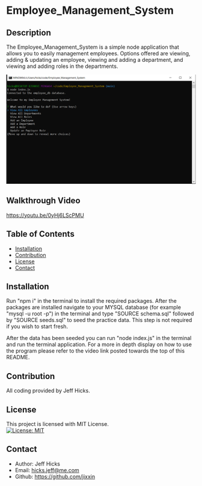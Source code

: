 # Employee_Management_System

## Description
The Employee_Management_System is a simple node application that allows you to easily management employees. Options offered are viewing, adding & updating an employee, viewing and adding a department, and viewing and adding roles in the departments. 

![Screenshot of site](./assets/Capture.PNG)

## Walkthrough Video
https://youtu.be/0yHj6LScPMU


## Table of Contents
- [Installation](#installation)
- [Contribution](#contribution)
- [License](#license)
- [Contact](#contact)

## Installation
Run "npm i" in the terminal to install the required packages. After the packages are installed navigate to your MYSQL database (for example "mysql -u root -p") in the terminal and type "SOURCE schema.sql" followed by "SOURCE seeds.sql" to seed the practice data. This step is not required if you wish to start fresh. 

After the data has been seeded you can run "node index.js" in the terminal and run the terminal application. For a more in depth display on how to use the program please refer to the video link posted towards the top of this README. 

## Contribution
All coding provided by Jeff Hicks. 

## License
This project is licensed with MIT License.<br>
[![License: MIT](https://img.shields.io/badge/License-MIT-yellow.svg)](https://opensource.org/licenses/MIT)

## Contact
- Author: Jeff Hicks
- Email: hicks.jeff@me.com
- Github: https://github.com/jixxin